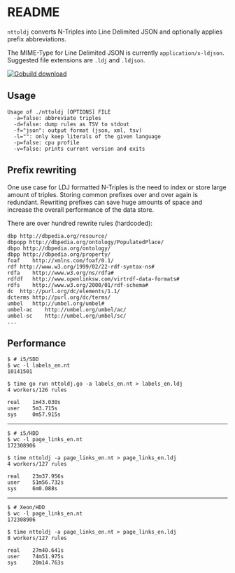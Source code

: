 README
======

`nttoldj` converts N-Triples into Line Delimited JSON and optionally applies prefix abbreviations.

The MIME-Type for Line Delimited JSON is currently `application/x-ldjson`.
Suggested file extensions are `.ldj` and `.ldjson`.

[![Gobuild download](http://gobuild.io/badge/github.com/miku/nttoldj/download.png)](http://gobuild.io/download/github.com/miku/nttoldj)

Usage
-----

    Usage of ./nttoldj [OPTIONS] FILE
      -a=false: abbreviate triples
      -d=false: dump rules as TSV to stdout
      -f="json": output format (json, xml, tsv)
      -l="": only keep literals of the given language
      -p=false: cpu profile
      -v=false: prints current version and exits



Prefix rewriting
----------------

One use case for LDJ formatted N-Triples is the need to index or store
large amount of triples. Storing common prefixes over and over again
is redundant. Rewriting prefixes can save huge amounts of space and increase
the overall performance of the data store.

There are over hundred rewrite rules (hardcoded):

    dbp http://dbpedia.org/resource/
    dbpopp http://dbpedia.org/ontology/PopulatedPlace/
    dbpo http://dbpedia.org/ontology/
    dbpp http://dbpedia.org/property/
    foaf    http://xmlns.com/foaf/0.1/
    rdf http://www.w3.org/1999/02/22-rdf-syntax-ns#
    rdfa    http://www.w3.org/ns/rdfa#
    rdfdf   http://www.openlinksw.com/virtrdf-data-formats#
    rdfs    http://www.w3.org/2000/01/rdf-schema#
    dc  http://purl.org/dc/elements/1.1/
    dcterms http://purl.org/dc/terms/
    umbel   http://umbel.org/umbel#
    umbel-ac    http://umbel.org/umbel/ac/
    umbel-sc    http://umbel.org/umbel/sc/
    ...

Performance
-----------

    $ # i5/SDD
    $ wc -l labels_en.nt
    10141501

    $ time go run nttoldj.go -a labels_en.nt > labels_en.ldj
    4 workers/126 rules

    real    1m43.030s
    user    5m3.715s
    sys     0m57.915s

----

    $ # i5/HDD
    $ wc -l page_links_en.nt
    172308906

    $ time nttoldj -a page_links_en.nt > page_links_en.ldj
    4 workers/127 rules

    real    23m37.956s
    user    51m56.732s
    sys     6m0.088s

----

    $ # Xeon/HDD
    $ wc -l page_links_en.nt
    172308906

    $ time nttoldj -a page_links_en.nt > page_links_en.ldj
    8 workers/127 rules

    real    27m40.641s
    user    74m51.975s
    sys     20m14.763s
